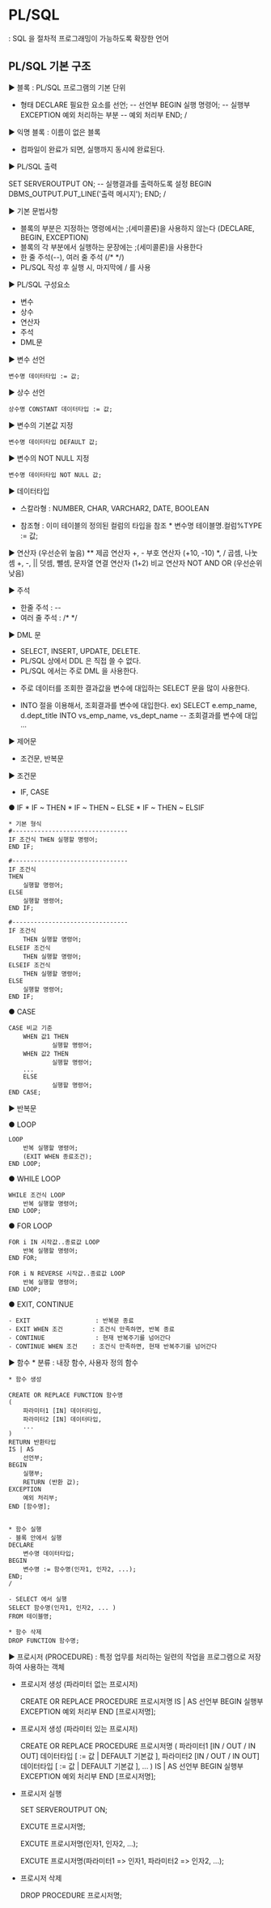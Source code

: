 # PL/SQL
: SQL 을 절차적 프로그래밍이 가능하도록 확장한 언어


## PL/SQL 기본 구조

▶ 블록
: PL/SQL 프로그램의 기본 단위

* 형태
DECLARE
    필요한 요소를 선언;      -- 선언부
BEGIN
    실행 명령어;             -- 실행부
EXCEPTION
    예외 처리하는 부분       -- 예외 처리부
END;
/ 

▶ 익명 블록
: 이름이 없은 블록
- 컴파일이 완료가 되면, 실행까지 동시에 완료된다.


▶ PL/SQL 출력

SET SERVEROUTPUT ON;            -- 실행결과를 출력하도록 설정
BEGIN
    DBMS_OUTPUT.PUT_LINE('출력 메시지');
END;
/


▶ 기본 문법사항
- 블록의 부분은 지정하는 명령에서는 ;(세미콜론)을 사용하지 않는다
  (DECLARE, BEGIN, EXCEPTION)
- 블록의 각 부분에서 실행하는 문장에는 ;(세미콜론)을 사용한다
- 한 줄 주석(--), 여러 줄 주석 (/*  */)
- PL/SQL 작성 후 실행 시, 마지막에 / 를 사용


▶ PL/SQL 구성요소
- 변수
- 상수
- 연산자
- 주석
- DML문

▶ 변수 선언

    변수명 데이터타입 := 값;

▶ 상수 선언

    상수명 CONSTANT 데이터타입 := 값;

▶ 변수의 기본값 지정

    변수명 데이터타입 DEFAULT 값;

▶ 변수의 NOT NULL 지정

    변수명 데이터타입 NOT NULL 값;


▶ 데이터타입
- 스칼라형      : NUMBER, CHAR, VARCHAR2, DATE, BOOLEAN

- 참조형        : 이미 테이블의 정의된 컬럼의 타입을 참조
                * 변수명 테이블명.컬럼%TYPE := 값;



▶ 연산자
    (우선순위 높음)
    **              제곱 연산자
    +, -            부호 연산자   (+10, -10)
    *, /            곱셈, 나눗셈
    +, -, ||        덧셈, 뺄셈, 문자열 연결 연산자   (1+2)
    비교 연산자
    NOT
    AND
    OR
    (우선순위 낮음)

▶ 주석
- 한줄 주석     : --
- 여러 줄 주석  : /*  */


▶ DML 문
- SELECT, INSERT, UPDATE, DELETE.
- PL/SQL 상에서 DDL 은 직접 쓸 수 없다.
- PL/SQL 에서는 주로 DML 을 사용한다.

* 주로 데이터를 조회한 결과값을 변수에 대입하는 SELECT 문을 많이 사용한다.

* INTO 절을 이용해서, 조회결과를 변수에 대입한다.
ex)  SELECT e.emp_name, d.dept_title
       INTO vs_emp_name, vs_dept_name       -- 조회결과를 변수에 대입
      ...



▶ 제어문
- 조건문, 반복문


▶ 조건문
- IF, CASE

 ● IF
    * IF ~ THEN
    * IF ~ THEN ~ ELSE
    * IF ~ THEN ~ ELSIF

    * 기본 형식
    #--------------------------------
    IF 조건식 THEN 실행할 명령어;
    END IF;

    #--------------------------------
    IF 조건식 
    THEN 
        실행할 명령어;
    ELSE
        실행할 명령어;
    END IF;

    #--------------------------------
    IF 조건식 
        THEN 실행할 명령어;
    ELSEIF 조건식
        THEN 실행할 명령어;
    ELSEIF 조건식
        THEN 실행할 명령어;
    ELSE
        실행할 명령어;
    END IF;

  ● CASE

    CASE 비교 기준
        WHEN 값1 THEN 
                실행할 명령어;
        WHEN 값2 THEN 
                실행할 명령어;
        ...
        ELSE
                실행할 명령어;
    END CASE;                
            

▶ 반복문

 ● LOOP

    LOOP 
        반복 실행할 명령어;
        (EXIT WHEN 종료조건);    
    END LOOP;


 ● WHILE LOOP

    WHILE 조건식 LOOP
        반복 실행할 명령어;
    END LOOP;


 ● FOR  LOOP

    FOR i IN 시작값..종료값 LOOP
        반복 실행할 명령어;
    END FOR;

    FOR i N REVERSE 시작값..종료값 LOOP
        반복 실행할 명령어;
    END LOOP;


 ● EXIT, CONTINUE
    
    - EXIT                  : 반복문 종료
    - EXIT WHEN 조건        : 조건식 만족하면, 반복 종료
    - CONTINUE              : 현재 반복주기를 넘어간다
    - CONTINUE WHEN 조건    : 조건식 만족하면, 현재 반복주기를 넘어간다



▶ 함수
    * 분류 : 내장 함수, 사용자 정의 함수


    * 함수 생성

    CREATE OR REPLACE FUNCTION 함수명
    (
        파라미터1 [IN] 데이터타입,
        파라미터2 [IN] 데이터타입,
        ...
    )
    RETURN 반환타입
    IS | AS
        선언부;
    BEGIN
        실행부;
        RETURN (반환 값);
    EXCEPTION
        예외 처리부;
    END [함수명];


    * 함수 실행
    - 블록 안에서 실행
    DECLARE
        변수명 데이터타입;
    BEGIN
        변수명 := 함수명(인자1, 인자2, ...);
    END;
    /

    - SELECT 에서 실행
    SELECT 함수명(인자1, 인자2, ... ) 
    FROM 테이블명;

    * 함수 삭제
    DROP FUNCTION 함수명;



▶ 프로시저 (PROCEDURE)
: 특정 업무를 처리하는 일련의 작업을 프로그램으로 저장하여 사용하는 객체

 * 프로시저 생성 (파라미터 없는 프로시저)

    CREATE OR REPLACE PROCEDURE 프로시저명
    IS | AS
        선언부
    BEGIN
        실행부
    EXCEPTION
        예외 처리부
    END [프로시저명];


 * 프로시저 생성 (파라미터 있는 프로시저)

    CREATE OR REPLACE PROCEDURE 프로시저명
    (
        파라미터1 [IN / OUT / IN OUT] 데이터타입 [ := 값 | DEFAULT 기본값 ],
        파라미터2 [IN / OUT / IN OUT] 데이터타입 [ := 값 | DEFAULT 기본값 ],
        ...
    )
    IS | AS
        선언부
    BEGIN
        실행부
    EXCEPTION
        예외 처리부
    END [프로시저명];

 * 프로시저 실행
    
    SET SERVEROUTPUT ON;

    EXCUTE 프로시저명;

    EXCUTE 프로시저명(인자1, 인자2, ...);

    EXCUTE 프로시저명(파라미터1 => 인자1, 파라미터2 => 인자2, ...);


 * 프로시저 삭제

    DROP PROCEDURE 프로시저명;



